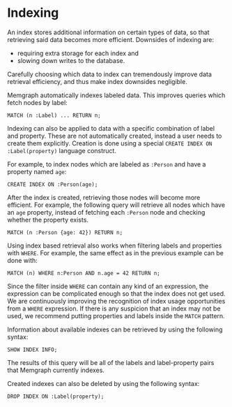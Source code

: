 # Indexing

An index stores additional information on certain types of data, so that retrieving said data becomes more efficient. Downsides of indexing are:

* requiring extra storage for each index and
* slowing down writes to the database.

Carefully choosing which data to index can tremendously improve data retrieval efficiency, and thus make index downsides negligible.

Memgraph automatically indexes labeled data. This improves queries which fetch nodes by label:

```text
MATCH (n :Label) ... RETURN n;
```

Indexing can also be applied to data with a specific combination of label and property. These are not automatically created, instead a user needs to create them explicitly. Creation is done using a special `CREATE INDEX ON :Label(property)` language construct.

For example, to index nodes which are labeled as `:Person` and have a property named `age`:

```text
CREATE INDEX ON :Person(age);
```

After the index is created, retrieving those nodes will become more efficient. For example, the following query will retrieve all nodes which have an `age` property, instead of fetching each `:Person` node and checking whether the property exists.

```text
MATCH (n :Person {age: 42}) RETURN n;
```

Using index based retrieval also works when filtering labels and properties with `WHERE`. For example, the same effect as in the previous example can be done with:

```text
MATCH (n) WHERE n:Person AND n.age = 42 RETURN n;
```

Since the filter inside `WHERE` can contain any kind of an expression, the expression can be complicated enough so that the index does not get used. We are continuously improving the recognition of index usage opportunities from a `WHERE` expression. If there is any suspicion that an index may not be used, we recommend putting properties and labels inside the `MATCH` pattern.

Information about available indexes can be retrieved by using the following syntax:

```text
SHOW INDEX INFO;
```

The results of this query will be all of the labels and label-property pairs that Memgraph currently indexes.

Created indexes can also be deleted by using the following syntax:

```text
DROP INDEX ON :Label(property);
```

